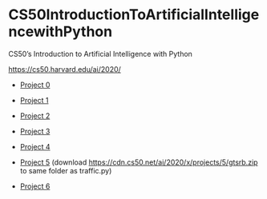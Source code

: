 # CS50IntroductionToArtificialIntelligencewithPython
CS50’s Introduction to Artificial Intelligence with Python

https://cs50.harvard.edu/ai/2020/

- [Project 0](https://github.com/hf97/CS50IntroductionToArtificialIntelligencewithPython/tree/main/0_Search)

- [Project 1](https://github.com/hf97/CS50IntroductionToArtificialIntelligencewithPython/tree/main/1_Knowledge)

- [Project 2](https://github.com/hf97/CS50IntroductionToArtificialIntelligencewithPython/tree/main/2_Uncertainty)

- [Project 3](https://github.com/hf97/CS50IntroductionToArtificialIntelligencewithPython/tree/main/3_Optimization)

- [Project 4](https://github.com/hf97/CS50IntroductionToArtificialIntelligencewithPython/tree/main/4_Learning)

- [Project 5](https://github.com/hf97/CS50IntroductionToArtificialIntelligencewithPython/tree/main/5_Neural_Networks)
 (download https://cdn.cs50.net/ai/2020/x/projects/5/gtsrb.zip to same folder as traffic.py)

- [Project 6](https://github.com/hf97/CS50IntroductionToArtificialIntelligencewithPython/tree/main/6_Language)
